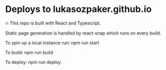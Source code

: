 # Deploys to lukasozpaker.github.io

🔥 This repo is built with React and Typescript. 

Static page generation is handled by react-snap which runs on every build.

To spin up a local instance run: npm run start

To build: npm run build

To deploy: npm run deploy